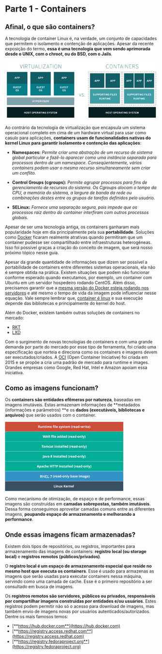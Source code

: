 # Parte 1 - Containers

## Afinal, o que são containers?

A tecnologia de container Linux é, na verdade, um conjunto de capacidades que permitem o isolamento e contenção de aplicações. Apesar da recente exposição do termo, **essa é uma tecnologia que vem sendo aprimorada desde o UNIX, com o chroot, ou do BSD, com o Jails**.

![](/parte1/extras/virtualization-vs-containers.png)

Ao contrário da tecnologia de virtualização que encapsula um sistema operacional completo em cima de um hardware virtual para usar como casulo para aplicações, **containers usam de funcionalidades nativas do kernel Linux para garantir isolamento e contenção das aplicações**:

* **Namespaces:** _Permite criar uma abstração de um recurso de sistema global particular e fazê-lo aparecer como uma instância separada para processos dentro de um namespace. Conseqüentemente, vários containers podem usar o mesmo recurso simultaneamente sem criar um conflito._

* **Control Groups \(cgroups\):** _Permite agrupar processos para fins de gerenciamento de recursos do sistema. Os Cgroups alocam o tempo da CPU, a memória do sistema, a largura de banda da rede ou combinações destes entre os grupos de tarefas definidos pelo usuário._

* **SELinux:** _Fornece uma separação segura, pois impede que os processos raiz dentro do container interfiram com outros processos globais._

Apesar de ser uma tecnologia antiga, os containers ganharam mais popularidade hoje em dia principalmente pela sua **portabilidade**. Soluções como [Docker](https://www.docker.com/) ficaram realmente atrativas quando permitiram que um container pudesse ser compartilhado entre infraestruturas heterogêneas. Isso foi possível graças a criação do conceito de imagem, que será nosso próximo tópico nesse guia.

Apesar da grande quantidade de informações que dizem ser possível a portabilidade de containers entre diferentes sistemas operacionais, ela não é sempre obtida na prática. Existem situações que podem não funcionar conforme esperado quando executamos, por exemplo, um container com Ubuntu em um servidor hospedeiro rodando CentOS. Além disso, precisamos garantir que a [mesma versão do Docker esteja rodando nos servidores](https://www.infoworld.com/article/3223073/containers/what-does-container-portability-really-mean.html) e até mesmo o tempo de vida da imagem pode influenciar nesse equação. Vale sempre lembrar que, [container é linux](https://www.redhat.com/en/blog/containers-are-linux) e sua execução depende das bibliotecas e principalmente do kernel do host.

Além do Docker, existem também outras soluções de containers no mercado:

* [RKT](https://coreos.com/rkt/)
* [LXD](https://www.ubuntu.com/containers/lxd)

Com o surgimento de novas tecnologias de containers e com uma grande demanda por parte do mercado por esse tipo de ferramenta, foi criado uma especificação que norteia e direciona como os containers e imagens devem ser executados/criados. A [OCI](https://www.opencontainers.org/) \(Open Container Iniciative\) foi criada em 2015 e se propõe a cria uma padrão de mercado para runtime e images. Grandes empresas como Google, Red Hat, Intel e Amazon apoiam essa iniciativa.

## Como as imagens funcionam?

Os **containers são entidades efêmeras por natureza**, baseadas em imagens imutáveis. Estas armazenam informações de **metadados \(informações e parâmetros\) **e os **dados \(executáveis, bibliotecas e arquivos\)** que serão usados com o container.

![](/parte1/extras/docker-layered-filesystem.png)

Como mecanismo de otimização, de espaço e de performance, essas imagens são construídas em **camadas sobrepostas, também imutáveis**. Dessa forma conseguimos aproveitar camadas comuns entre as diferentes imagens, **poupando espaço de armazenamento e melhorando a performance**.

## Onde essas imagens ficam armazenadas?

Existem dois tipos de repositórios, ou registros, importantes para armazenamento das imagens de containers: **registro local \(ou storage local\)** e **registros remotos \(públicos/privados\)**.

O **registro local é um espaço de armazenamento especial que reside no mesmo host que executa os containers**. Esse é usado para armazenas as imagens que serão usadas para executar containers nessa máquina, servindo como uma camada de cache. Esse é o primeiro repositório a ser consultado em busca de imagens.

Os **registros remotos são servidores, públicos ou privados, responsáveis por compartilhar imagens construidas por entidades e/ou usuários**. Estes registros podem permitir não só o acesso para download de imagens, mas também envio de imagens novas por usuários autenticados/autorizados. Dentre os mais famosos temos:

* [**https://hub.docker.com**](https://hub.docker.com)
* [**https://registry.access.redhat.com**](https://registry.access.redhat.com)
* [**https://registry.fedoraproject.org**](https://registry.fedoraproject.org)



